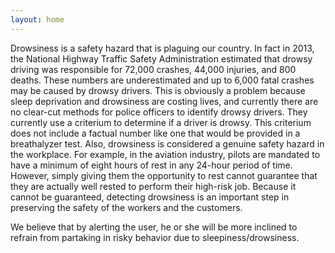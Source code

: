 ```yaml
---
layout: home
---
```


<p>Drowsiness is a safety hazard that is plaguing our country. In fact in 2013, the National Highway Traffic Safety Administration estimated that drowsy driving was responsible for 72,000 crashes, 44,000 injuries, and 800 deaths. These numbers are underestimated and up to 6,000 fatal crashes may be caused by drowsy drivers. This is obviously a problem because sleep deprivation and drowsiness are costing lives, and currently there are no clear-cut methods for police officers to identify drowsy drivers. They currently use a criterium to determine if a driver is drowsy. This criterium does not include a factual number like one that would be provided in a breathalyzer test. Also, drowsiness is considered a genuine safety hazard in the workplace. For example, in the aviation industry, pilots are mandated to have a minimum of eight hours of rest in any 24-hour period of time. However, simply giving them the opportunity to rest cannot guarantee that they are actually well rested to perform their high-risk job. Because it cannot be guaranteed, detecting drowsiness is an important step in preserving the safety of the workers and the customers.</p>


<p>We believe that by alerting the user, he or she will be more inclined to refrain from partaking in risky behavior due to sleepiness/drowsiness.</p>